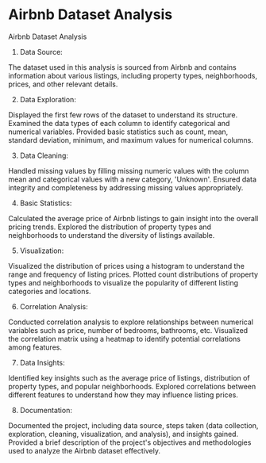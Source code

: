 # Airbnb Dataset Analysis
Airbnb Dataset Analysis

1. Data Source:

The dataset used in this analysis is sourced from Airbnb and contains information about various listings, including property types, neighborhoods, prices, and other relevant details.

2. Data Exploration:

Displayed the first few rows of the dataset to understand its structure.
Examined the data types of each column to identify categorical and numerical variables.
Provided basic statistics such as count, mean, standard deviation, minimum, and maximum values for numerical columns.

3. Data Cleaning:

Handled missing values by filling missing numeric values with the column mean and categorical values with a new category, 'Unknown'.
Ensured data integrity and completeness by addressing missing values appropriately.

4. Basic Statistics:

Calculated the average price of Airbnb listings to gain insight into the overall pricing trends.
Explored the distribution of property types and neighborhoods to understand the diversity of listings available.

5. Visualization:

Visualized the distribution of prices using a histogram to understand the range and frequency of listing prices.
Plotted count distributions of property types and neighborhoods to visualize the popularity of different listing categories and locations.

6. Correlation Analysis:

Conducted correlation analysis to explore relationships between numerical variables such as price, number of bedrooms, bathrooms, etc.
Visualized the correlation matrix using a heatmap to identify potential correlations among features.

7. Data Insights:

Identified key insights such as the average price of listings, distribution of property types, and popular neighborhoods.
Explored correlations between different features to understand how they may influence listing prices.

8. Documentation:

Documented the project, including data source, steps taken (data collection, exploration, cleaning, visualization, and analysis), and insights gained.
Provided a brief description of the project's objectives and methodologies used to analyze the Airbnb dataset effectively.
